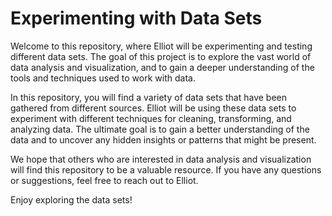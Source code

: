 # Experimenting with Data Sets

Welcome to this repository, where Elliot will be experimenting and testing different data sets. The goal of this project is to explore the vast world of data analysis and visualization, and to gain a deeper understanding of the tools and techniques used to work with data.

In this repository, you will find a variety of data sets that have been gathered from different sources. Elliot will be using these data sets to experiment with different techniques for cleaning, transforming, and analyzing data. The ultimate goal is to gain a better understanding of the data and to uncover any hidden insights or patterns that might be present.

We hope that others who are interested in data analysis and visualization will find this repository to be a valuable resource. If you have any questions or suggestions, feel free to reach out to Elliot.

Enjoy exploring the data sets!
